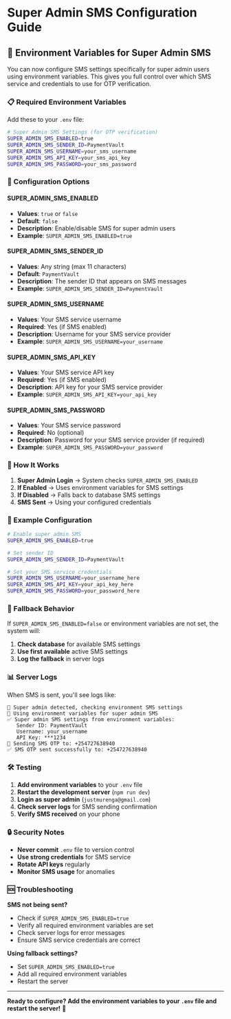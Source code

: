 # Super Admin SMS Configuration Guide

## 🚀 Environment Variables for Super Admin SMS

You can now configure SMS settings specifically for super admin users using environment variables. This gives you full control over which SMS service and credentials to use for OTP verification.

### 📋 Required Environment Variables

Add these to your `.env` file:

```bash
# Super Admin SMS Settings (for OTP verification)
SUPER_ADMIN_SMS_ENABLED=true
SUPER_ADMIN_SMS_SENDER_ID=PaymentVault
SUPER_ADMIN_SMS_USERNAME=your_sms_username
SUPER_ADMIN_SMS_API_KEY=your_sms_api_key
SUPER_ADMIN_SMS_PASSWORD=your_sms_password
```

### 🔧 Configuration Options

#### **SUPER_ADMIN_SMS_ENABLED**
- **Values**: `true` or `false`
- **Default**: `false`
- **Description**: Enable/disable SMS for super admin users
- **Example**: `SUPER_ADMIN_SMS_ENABLED=true`

#### **SUPER_ADMIN_SMS_SENDER_ID**
- **Values**: Any string (max 11 characters)
- **Default**: `PaymentVault`
- **Description**: The sender ID that appears on SMS messages
- **Example**: `SUPER_ADMIN_SMS_SENDER_ID=PaymentVault`

#### **SUPER_ADMIN_SMS_USERNAME**
- **Values**: Your SMS service username
- **Required**: Yes (if SMS enabled)
- **Description**: Username for your SMS service provider
- **Example**: `SUPER_ADMIN_SMS_USERNAME=your_username`

#### **SUPER_ADMIN_SMS_API_KEY**
- **Values**: Your SMS service API key
- **Required**: Yes (if SMS enabled)
- **Description**: API key for your SMS service provider
- **Example**: `SUPER_ADMIN_SMS_API_KEY=your_api_key`

#### **SUPER_ADMIN_SMS_PASSWORD**
- **Values**: Your SMS service password
- **Required**: No (optional)
- **Description**: Password for your SMS service provider (if required)
- **Example**: `SUPER_ADMIN_SMS_PASSWORD=your_password`

### 📱 How It Works

1. **Super Admin Login** → System checks `SUPER_ADMIN_SMS_ENABLED`
2. **If Enabled** → Uses environment variables for SMS settings
3. **If Disabled** → Falls back to database SMS settings
4. **SMS Sent** → Using your configured credentials

### 🎯 Example Configuration

```bash
# Enable super admin SMS
SUPER_ADMIN_SMS_ENABLED=true

# Set sender ID
SUPER_ADMIN_SMS_SENDER_ID=PaymentVault

# Set your SMS service credentials
SUPER_ADMIN_SMS_USERNAME=your_username_here
SUPER_ADMIN_SMS_API_KEY=your_api_key_here
SUPER_ADMIN_SMS_PASSWORD=your_password_here
```

### 🔄 Fallback Behavior

If `SUPER_ADMIN_SMS_ENABLED=false` or environment variables are not set, the system will:

1. **Check database** for available SMS settings
2. **Use first available** active SMS settings
3. **Log the fallback** in server logs

### 📊 Server Logs

When SMS is sent, you'll see logs like:

```
📱 Super admin detected, checking environment SMS settings
📱 Using environment variables for super admin SMS
✅ Super admin SMS settings from environment variables:
   Sender ID: PaymentVault
   Username: your_username
   API Key: ***1234
📱 Sending SMS OTP to: +254727638940
✅ SMS OTP sent successfully to: +254727638940
```

### 🛠️ Testing

1. **Add environment variables** to your `.env` file
2. **Restart the development server** (`npm run dev`)
3. **Login as super admin** (`justmurenga@gmail.com`)
4. **Check server logs** for SMS sending confirmation
5. **Verify SMS received** on your phone

### 🔒 Security Notes

- **Never commit** `.env` file to version control
- **Use strong credentials** for SMS service
- **Rotate API keys** regularly
- **Monitor SMS usage** for anomalies

### 🆘 Troubleshooting

**SMS not being sent?**
- Check if `SUPER_ADMIN_SMS_ENABLED=true`
- Verify all required environment variables are set
- Check server logs for error messages
- Ensure SMS service credentials are correct

**Using fallback settings?**
- Set `SUPER_ADMIN_SMS_ENABLED=true`
- Add all required environment variables
- Restart the server

---

**Ready to configure? Add the environment variables to your `.env` file and restart the server!** 🚀




